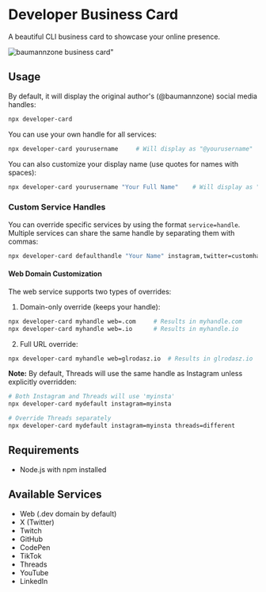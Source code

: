 # Developer Business Card

A beautiful CLI business card to showcase your online presence.

![baumannzone business card"](./main.png)

## Usage

By default, it will display the original author's (@baumannzone) social media handles:
```bash
npx developer-card
```

You can use your own handle for all services:
```bash
npx developer-card yourusername     # Will display as "@yourusername"
```

You can also customize your display name (use quotes for names with spaces):
```bash
npx developer-card yourusername "Your Full Name"    # Will display as "Your Full Name"
```

### Custom Service Handles

You can override specific services by using the format `service=handle`. Multiple services can share the same handle by separating them with commas:

```bash
npx developer-card defaulthandle "Your Name" instagram,twitter=customhandle github=otherhandle
```

#### Web Domain Customization
The web service supports two types of overrides:

1. Domain-only override (keeps your handle):
```bash
npx developer-card myhandle web=.com     # Results in myhandle.com
npx developer-card myhandle web=.io      # Results in myhandle.io
```

2. Full URL override:
```bash
npx developer-card myhandle web=glrodasz.io  # Results in glrodasz.io
```

**Note:** By default, Threads will use the same handle as Instagram unless explicitly overridden:
```bash
# Both Instagram and Threads will use 'myinsta'
npx developer-card mydefault instagram=myinsta

# Override Threads separately
npx developer-card mydefault instagram=myinsta threads=different
```

## Requirements
- Node.js with npm installed

## Available Services
- Web (.dev domain by default)
- X (Twitter)
- Twitch
- GitHub
- CodePen
- TikTok
- Threads
- YouTube
- LinkedIn

